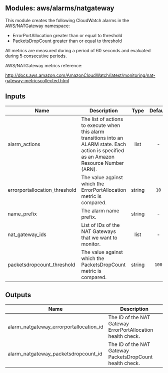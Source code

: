 ## Modules: aws/alarms/natgateway

This module creates the following CloudWatch alarms in the
AWS/NATGateway namespace:

  - ErrorPortAllocation greater than or equal to threshold
  - PacketsDropCount greater than or equal to threshold

All metrics are measured during a period of 60 seconds and evaluated
during 5 consecutive periods.

AWS/NATGateway metrics reference:

http://docs.aws.amazon.com/AmazonCloudWatch/latest/monitoring/nat-gateway-metricscollected.html


## Inputs

| Name | Description | Type | Default | Required |
|------|-------------|:----:|:-----:|:-----:|
| alarm_actions | The list of actions to execute when this alarm transitions into an ALARM state. Each action is specified as an Amazon Resource Number (ARN). | list | - | yes |
| errorportallocation_threshold | The value against which the ErrorPortAllocation metric is compared. | string | `10` | no |
| name_prefix | The alarm name prefix. | string | - | yes |
| nat_gateway_ids | List of IDs of the NAT Gateways that we want to monitor. | list | - | yes |
| packetsdropcount_threshold | The value against which the PacketsDropCount metric is compared. | string | `100` | no |

## Outputs

| Name | Description |
|------|-------------|
| alarm_natgateway_errorportallocation_id | The ID of the NAT Gateway ErrorPortAllocation health check. |
| alarm_natgateway_packetsdropcount_id | The ID of the NAT Gateway PacketsDropCount health check. |

